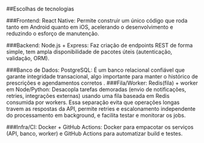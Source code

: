 ##Escolhas de tecnologias

###Frontend: React Native: Permite construir um único código que roda tanto em Android quanto em iOS, acelerando o desenvolvimento e reduzindo o esforço de manutenção.

###Backend: Node.js + Express: Faz criação de endpoints REST de forma simple, tem ampla disponibilidade de pacotes úteis (autenticação, validação, ORM).

###Banco de Dados: PostgreSQL: É um banco relacional confiável que garante integridade transacional, algo importante para manter o histórico de prescrições e agendamentos corretos
.
###Fila/Worker: Redis(fila) + worker em Node/Python: Desacopla tarefas demoradas (envio de notificações, retries, integrações externas) usando uma fila baseada em Redis consumida por workers. Essa separação evita que operações longas travem as respostas da API, permite retries e escalonamento independente do processamento em background, e facilita testar e monitorar os jobs.

###Infra/CI: Docker + GitHub Actions: Docker para empacotar os serviços (API, banco, worker) e GitHub Actions para automatizar build e testes.
